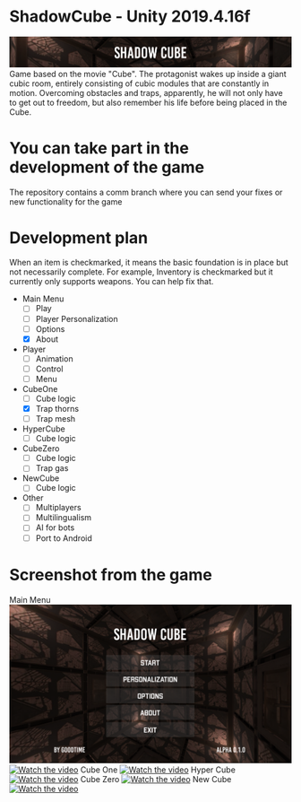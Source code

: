 # ShadowCube - Unity 2019.4.16f
![GitHub Logo](/ScreenShots/logo.png)
Game based on the movie "Cube". The protagonist wakes up inside a giant cubic room, entirely consisting of cubic modules that are constantly in motion. Overcoming obstacles and traps, apparently, he will not only have to get out to freedom, but also remember his life before being placed in the Cube.

# You can take part in the development of the game
The repository contains a comm branch where you can send your fixes or new functionality for the game

# Development plan
When an item is checkmarked, it means the basic foundation is in place but not necessarily complete. For example, Inventory is checkmarked but it currently only supports weapons. You can help fix that.
* Main Menu
  - [ ] Play
  - [ ] Player Personalization
  - [ ] Options
  - [x] About
* Player
  - [ ] Animation
  - [ ] Control
  - [ ] Menu 
* CubeOne
  - [ ] Cube logic
  - [x] Trap thorns
  - [ ] Trap mesh
* HyperCube
  - [ ] Cube logic
* CubeZero
  - [ ] Cube logic
  - [ ] Trap gas 
* NewCube
  - [ ] Cube logic
* Other
  - [ ] Multiplayers 
  - [ ] Multilingualism
  - [ ] AI for bots
  - [ ] Port to Android

# Screenshot from the game
Main Menu
![GitHub Logo](/ScreenShots/screenshot0.png)
[![Watch the video](https://img.youtube.com/vi/YOUTUBE_VIDEO_ID_HERE/0.jpg)](https://youtu.be/oDQNE9S34kU)
Cube One
[![Watch the video](https://img.youtube.com/vi/YOUTUBE_VIDEO_ID_HERE/0.jpg)](https://youtu.be/Fc8Znb87NcI)
Hyper Cube
[![Watch the video](https://img.youtube.com/vi/YOUTUBE_VIDEO_ID_HERE/0.jpg)](https://youtu.be/oDQNE9S34kU)
Cube Zero
[![Watch the video](https://img.youtube.com/vi/YOUTUBE_VIDEO_ID_HERE/0.jpg)](https://youtu.be/DU0zESzeeRE)
New Cube
[![Watch the video](https://img.youtube.com/vi/YOUTUBE_VIDEO_ID_HERE/0.jpg)](https://youtu.be/dzeC4nVSi-o)
